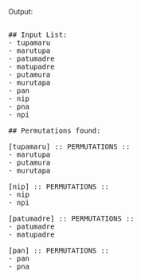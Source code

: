 Output:  
<pre>  
## Input List:  
- tupamaru  
- marutupa  
- patumadre  
- matupadre  
- putamura  
- murutapa  
- pan  
- nip  
- pna  
- npi  
  
## Permutations found: 

[tupamaru] :: PERMUTATIONS ::  
- marutupa  
- putamura  
- murutapa  

[nip] :: PERMUTATIONS ::  
- nip  
- npi  

[patumadre] :: PERMUTATIONS ::  
- patumadre  
- matupadre  

[pan] :: PERMUTATIONS ::  
- pan  
- pna  
  
</pre>  
